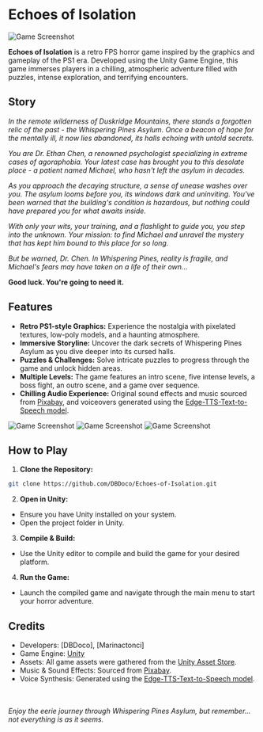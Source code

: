 # Echoes of Isolation

![Game Screenshot](https://i.imgur.com/bVKEoUL.png)

**Echoes of Isolation** is a retro FPS horror game inspired by the graphics and gameplay of the PS1 era. Developed using the Unity Game Engine, this game immerses players in a chilling, atmospheric adventure filled with puzzles, intense exploration, and terrifying encounters.

## Story

_In the remote wilderness of Duskridge Mountains, there stands a forgotten relic of the past - the Whispering Pines Asylum. Once a beacon of hope for the mentally ill, it now lies abandoned, its halls echoing with untold secrets._

_You are Dr. Ethan Chen, a renowned psychologist specializing in extreme cases of agoraphobia. Your latest case has brought you to this desolate place - a patient named Michael, who hasn't left the asylum in decades._

_As you approach the decaying structure, a sense of unease washes over you. The asylum looms before you, its windows dark and uninviting. You've been warned that the building's condition is hazardous, but nothing could have prepared you for what awaits inside._

_With only your wits, your training, and a flashlight to guide you, you step into the unknown. Your mission: to find Michael and unravel the mystery that has kept him bound to this place for so long._

_But be warned, Dr. Chen. In Whispering Pines, reality is fragile, and Michael's fears may have taken on a life of their own..._

**Good luck. You're going to need it.**

## Features

- **Retro PS1-style Graphics:** Experience the nostalgia with pixelated textures, low-poly models, and a haunting atmosphere.
- **Immersive Storyline:** Uncover the dark secrets of Whispering Pines Asylum as you dive deeper into its cursed halls.
- **Puzzles & Challenges:** Solve intricate puzzles to progress through the game and unlock hidden areas.
- **Multiple Levels:** The game features an intro scene, five intense levels, a boss fight, an outro scene, and a game over sequence.
- **Chilling Audio Experience:** Original sound effects and music sourced from [Pixabay](https://pixabay.com/sound-effects/), and voiceovers generated using the [Edge-TTS-Text-to-Speech model](https://huggingface.co/spaces/innoai/Edge-TTS-Text-to-Speech).

![Game Screenshot](https://i.imgur.com/uP4gt41.png)
![Game Screenshot](https://i.imgur.com/4Ekhf5s.png)
![Game Screenshot](https://i.imgur.com/EkQ9t2A.png)

## How to Play

1. **Clone the Repository:**
```bash
git clone https://github.com/DBDoco/Echoes-of-Isolation.git
```

2. **Open in Unity:**
  - Ensure you have Unity installed on your system.
  - Open the project folder in Unity.

3. **Compile & Build:**
- Use the Unity editor to compile and build the game for your desired platform.
  
4. **Run the Game:**
- Launch the compiled game and navigate through the main menu to start your horror adventure.

## Credits
- Developers: [DBDoco], [Marinactonci]
- Game Engine: <a href="https://unity.com/">Unity</a>
- Assets: All game assets were gathered from the <a href="https://assetstore.unity.com/">Unity Asset Store</a>.
- Music & Sound Effects: Sourced from <a href="https://pixabay.com/sound-effects/">Pixabay</a>.
- Voice Synthesis: Generated using the <a href="https://huggingface.co/spaces/innoai/Edge-TTS-Text-to-Speech">Edge-TTS-Text-to-Speech model</a>.

<br></br>
_Enjoy the eerie journey through Whispering Pines Asylum, but remember... not everything is as it seems._
